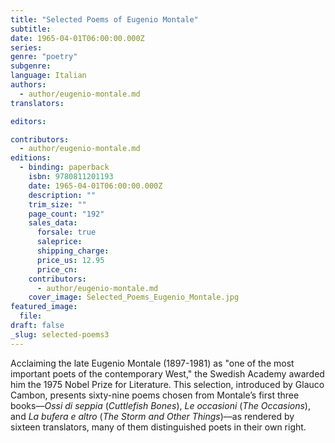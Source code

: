 ```yaml
---
title: "Selected Poems of Eugenio Montale"
subtitle:
date: 1965-04-01T06:00:00.000Z
series:
genre: "poetry"
subgenre:
language: Italian
authors:
  - author/eugenio-montale.md
translators:

editors:

contributors:
  - author/eugenio-montale.md
editions:
  - binding: paperback
    isbn: 9780811201193
    date: 1965-04-01T06:00:00.000Z
    description: ""
    trim_size: ""
    page_count: "192"
    sales_data:
      forsale: true
      saleprice:
      shipping_charge:
      price_us: 12.95
      price_cn:
    contributors:
      - author/eugenio-montale.md
    cover_image: Selected_Poems_Eugenio_Montale.jpg
featured_image:
  file:
draft: false
_slug: selected-poems3
---
```


Acclaiming the late Eugenio Montale (1897-1981) as "one of the most important poets of the contemporary West," the Swedish Academy awarded him the 1975 Nobel Prize for Literature. This selection, introduced by Glauco Cambon, presents sixty-nine poems chosen from Montale’s first three books––_Ossi di seppia_ (_Cuttlefish Bones_), _Le occasioni_ (_The Occasions_), and _La bufera e altro_ (_The Storm and Other Things_)––as rendered by sixteen translators, many of them distinguished poets in their own right.

